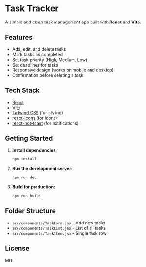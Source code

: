 # Task Tracker

A simple and clean task management app built with **React** and **Vite**.

## Features

- Add, edit, and delete tasks
- Mark tasks as completed
- Set task priority (High, Medium, Low)
- Set deadlines for tasks
- Responsive design (works on mobile and desktop)
- Confirmation before deleting a task

## Tech Stack

- [React](https://react.dev/)
- [Vite](https://vitejs.dev/)
- [Tailwind CSS](https://tailwindcss.com/) (for styling)
- [react-icons](https://react-icons.github.io/react-icons/) (for icons)
- [react-hot-toast](https://react-hot-toast.com/) (for notifications)

## Getting Started

1. **Install dependencies:**

   ```bash
   npm install
   ```

2. **Run the development server:**

   ```bash
   npm run dev
   ```

3. **Build for production:**
   ```bash
   npm run build
   ```

## Folder Structure

- `src/components/TaskForm.jsx` – Add new tasks
- `src/components/TaskList.jsx` – List of all tasks
- `src/components/TaskItem.jsx` – Single task row

## License

MIT
